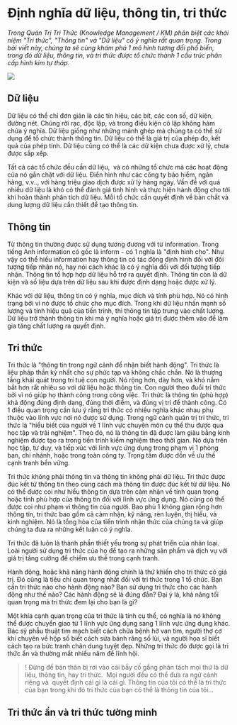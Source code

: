 # Định nghĩa dữ liệu, thông tin, tri thức

_Trong Quản Trị Tri Thức (Knowledge Management / KM) phân biệt các khái niệm "Tri thức", "Thông tin" và "Dữ liệu" có ý nghĩa rất quan trọng. Trong bài viết này, chúng ta sẽ cùng khám phá 1 mô hình tương đối phổ biến, trong đó dữ liệu, thông tin, và tri thức được tổ chức thành 1 cấu trúc phân cấp hình kim tự tháp._

![](https://user-images.githubusercontent.com/6079339/196896187-1ed880ab-14a9-4d99-a2d0-a9028ab66f40.png)

## Dữ liệu

Dữ liệu có thể chỉ đơn giản là các tín hiệu, các bít, các con số, dữ kiện, đường nét. Chúng rời rạc, độc lập, và trong điều kiện cô lập không hàm chứa ý nghĩa. Dữ liệu giống như những mảnh ghép mà chúng ta có thể sử dụng để tổ chức thành thông tin. Dữ liệu có thể là giá trị của phép đo, kết quả của phép tính. Dữ liệu cũng có thể là các dữ kiện chưa được xử lý, chưa được sắp xếp. 

Tất cả các tổ chức đều cần dữ liệu,  và có những tổ chức mà các hoạt động của nó gắn chặt với dữ liệu. Điển hình như các công ty bảo hiểm, ngân hàng, v.v.., với hàng triệu giao dịch được xử lý hàng ngày. Vấn đề với quá nhiều dữ liệu là khó có thể đánh giá tình hình và thực hiện hành động cho tới khi hoàn thành phân tích dữ liệu. Mỗi tổ chức cần quyết định về bản chất và dung lượng dữ liệu cần thiết để tạo thông tin.

## Thông tin

Từ thông tin thường được sử dụng tương đương với từ information. Trong tiếng Anh information có gốc là inform - có 1 nghĩa là "định hình cho". Như vậy có thể hiểu information hay thông tin có tác động định hình đối với đối tượng tiếp nhận nó, hay nói cách khác là có ý nghĩa đối với đối tượng tiếp nhận. Thông tin tổ hợp hợp dữ liệu hỗ trợ ra quyết định. Thông tin còn là dữ kiện và số liệu dựa trên dữ liệu sau khi được định dạng hoặc được xử lý.

Khác với dữ liệu, thông tin có ý nghĩa, mục đích và tính phù hợp. Nó có hình trạng bởi vì nó được tổ chức cho mục đích. Trong khi dữ liệu nhấn mạnh số lượng và tính hiệu quả của tiến trình, thì thông tin tập trung vào chất lượng. Dữ liệu trở thành thông tin khi mà ý nghĩa hoặc giá trị được thêm vào để làm gia tăng chất lượng ra quyết định.

## Tri thức

Tri thức là "thông tin trong ngữ cảnh để nhận biết hành động". Tri thức là liệu pháp thần kỳ nhất cho sự phức tạp và không chắc chắn. Nó là thượng tầng khái quát trong trí tuệ con người. Nó rộng hơn, dày hơn, và khó nắm bắt hơn rất nhiêu so vơi dữ liệu hoặc thông tin. Con người theo đuổi tri thức bởi vì nó giúp họ thành công trong công việc. Tri thức là thông tin (phù hợp) khả động đúng định dạng, đúng thời điểm, và đúng vị trí để thành công. Có 1 điều quan trọng cần lưu ý rằng tri thức có nhiều nghĩa khác nhau phụ thuộc vào lĩnh vực nơi nó được sử dụng. Trong ngữ cảnh quản trị tri thức, tri thức là "hiểu biết của người về 1 lĩnh vực chuyên môn cụ thể thu được qua học tập và trải nghiệm". Theo đó, nó là thông tin đã được làm giàu bằng kinh nghiệm được tạo ra trong tiến trình kiểm nghiệm theo thời gian. Nó dựa trên học tập, tư duy, và tiếp xúc với lĩnh vực ứng dụng trong phạm vi 1 phòng ban, chi nhánh, hoặc trong toàn công ty. Trọng tâm được dồn về ưu thế cạnh tranh bền vững.

Tri thức không phải thông tin và thông tin không phải dữ liệu. Tri thức được đúc kết từ thông tin theo cùng cách mà thông tin được đúc kết từ dữ liệu. Nó có thể được coi như hiểu thông tin dựa trên cảm nhận về tính quan trọng hoặc tính phù hợp của thông tin đối với lĩnh vực ứng dụng. Nó cũng có thể được coi như phạm vi thông tin của người. Bao phủ 1 không gian rộng hơn thông tin, tri thức bao gồm cả cảm nhận, kỹ năng, rèn luyện, thị hiếu, và kinh nghiệm. Nó là tổng hòa của tiến trình nhận thức của chúng ta và giúp chúng ta đưa ra những kết luận có ý nghĩa.

Tri thức đã luôn là thành phần thiết yếu trong sự phát triển của nhân loại. Loài người sử dụng tri thức của họ để tạo ra những sản phẩm và dịch vụ với giá trị tăng cường để chiếm ưu thế trong cạnh tranh.

Hành động, hoặc khả năng hành động chính là thứ khiến cho tri thức có giá trị. Đó cũng là tiêu chí quan trọng nhất đối với tri thức trong 1 tổ chức. Bạn cần tri thức nào cho hành động nào? Bạn sử dụng tri thức cho các hành động như thế nào? Các hành động sẽ là đúng đắn? Đại ý là, khả năng tối quan trọng mà tri thức đem lại cho bạn là gì?

Một khía cạnh quan trọng của tri thức là tính cụ thể, có nghĩa là nó không thể được chuyển giao từ 1 lĩnh vực ững dụng sang 1 lĩnh vực ứng dụng khác. Bác sỹ phẫu thuật tim mạch biết cách chữa bệnh hở van tim, người thợ cơ khí chuyên về hộp số biết cách sửa bánh răng số lùi, và người họa sĩ biết cách tạo ra bức tranh chân dung tuyệt đẹp. Những tri thức đó được gọi là tri thức ẩn và thường mất nhiều năm để lĩnh hội.

> ! Đừng để bản thân bị rơi vào cái bẫy cố gắng phân tách mọi thứ là dữ liệu, thông tin, hay tri thức.  Mọi người đều có thể đưa ra ngữ cảnh riêng và  quyết định cái gì là cái gì. Thông tin của tôi có thể là tri thức của bạn trong khi đó tri thức của bạn có thể là thông tin của tôi...

## Tri thức ẩn và tri thức tường minh
